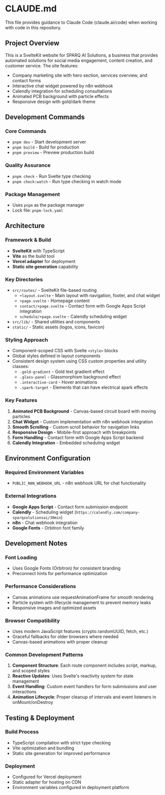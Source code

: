 # CLAUDE.md

This file provides guidance to Claude Code (claude.ai/code) when working with code in this repository.

## Project Overview

This is a SvelteKit website for SPARQ AI Solutions, a business that provides automated solutions for social media engagement, content creation, and customer service. The site features:

- Company marketing site with hero section, services overview, and contact forms
- Interactive chat widget powered by n8n webhook
- Calendly integration for scheduling consultations
- Animated PCB background with particle effects
- Responsive design with gold/dark theme

## Development Commands

### Core Commands
- `pnpm dev` - Start development server
- `pnpm build` - Build for production
- `pnpm preview` - Preview production build

### Quality Assurance
- `pnpm check` - Run Svelte type checking
- `pnpm check:watch` - Run type checking in watch mode

### Package Management
- Uses `pnpm` as the package manager
- Lock file: `pnpm-lock.yaml`

## Architecture

### Framework & Build
- **SvelteKit** with TypeScript
- **Vite** as the build tool
- **Vercel adapter** for deployment
- **Static site generation** capability

### Key Directories
- `src/routes/` - SvelteKit file-based routing
  - `+layout.svelte` - Main layout with navigation, footer, and chat widget
  - `+page.svelte` - Homepage content
  - `contact/+page.svelte` - Contact form with Google Apps Script integration
  - `schedule/+page.svelte` - Calendly scheduling widget
- `src/lib/` - Shared utilities and components
- `static/` - Static assets (logos, icons, favicon)

### Styling Approach
- Component-scoped CSS with Svelte `<style>` blocks
- Global styles defined in layout components
- Consistent design system using CSS custom properties and utility classes:
  - `.gold-gradient` - Gold text gradient effect
  - `.glass-panel` - Glassmorphism background effect
  - `.interactive-card` - Hover animations
  - `.spark-target` - Elements that can have electrical spark effects

### Key Features
1. **Animated PCB Background** - Canvas-based circuit board with moving particles
2. **Chat Widget** - Custom implementation with n8n webhook integration
3. **Smooth Scrolling** - Custom scroll behavior for navigation links
4. **Responsive Design** - Mobile-first approach with breakpoints
5. **Form Handling** - Contact form with Google Apps Script backend
6. **Calendly Integration** - Embedded scheduling widget

## Environment Configuration

### Required Environment Variables
- `PUBLIC_N8N_WEBHOOK_URL` - n8n webhook URL for chat functionality

### External Integrations
- **Google Apps Script** - Contact form submission endpoint
- **Calendly** - Scheduling widget (`https://calendly.com/company-sparqsolutionsai/30min`)
- **n8n** - Chat webhook integration
- **Google Fonts** - Orbitron font family

## Development Notes

### Font Loading
- Uses Google Fonts (Orbitron) for consistent branding
- Preconnect hints for performance optimization

### Performance Considerations
- Canvas animations use requestAnimationFrame for smooth rendering
- Particle system with lifecycle management to prevent memory leaks
- Responsive images and optimized assets

### Browser Compatibility
- Uses modern JavaScript features (crypto.randomUUID, fetch, etc.)
- Graceful fallbacks for older browsers where needed
- Canvas-based animations with proper cleanup

### Common Development Patterns
1. **Component Structure**: Each route component includes script, markup, and scoped styles
2. **Reactive Updates**: Uses Svelte's reactivity system for state management
3. **Event Handling**: Custom event handlers for form submissions and user interactions
4. **Animation Lifecycle**: Proper cleanup of intervals and event listeners in onMount/onDestroy

## Testing & Deployment

### Build Process
- TypeScript compilation with strict type checking
- Vite optimization and bundling
- Static site generation for improved performance

### Deployment
- Configured for Vercel deployment
- Static adapter for hosting on CDN
- Environment variables configured in deployment platform